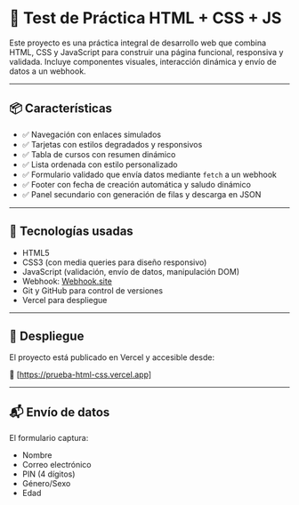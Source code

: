  # 🧪 Test de Práctica HTML + CSS + JS

Este proyecto es una práctica integral de desarrollo web que combina HTML, CSS y JavaScript para construir una página funcional, responsiva y validada. Incluye componentes visuales, interacción dinámica y envío de datos a un webhook.

---

## 📦 Características

- ✅ Navegación con enlaces simulados
- ✅ Tarjetas con estilos degradados y responsivos
- ✅ Tabla de cursos con resumen dinámico
- ✅ Lista ordenada con estilo personalizado
- ✅ Formulario validado que envía datos mediante `fetch` a un webhook
- ✅ Footer con fecha de creación automática y saludo dinámico
- ✅ Panel secundario con generación de filas y descarga en JSON

---

## 🧠 Tecnologías usadas

- HTML5
- CSS3 (con media queries para diseño responsivo)
- JavaScript (validación, envío de datos, manipulación DOM)
- Webhook: [Webhook.site](https://webhook.site)
- Git y GitHub para control de versiones
- Vercel para despliegue

---

## 🚀 Despliegue

El proyecto está publicado en Vercel y accesible desde:

🔗 [https://prueba-html-css.vercel.app]

---

## 📬 Envío de datos

El formulario captura:

- Nombre
- Correo electrónico
- PIN (4 dígitos)
- Género/Sexo
- Edad

